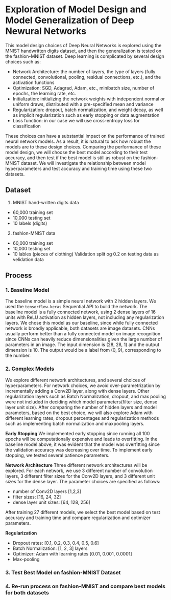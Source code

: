 # Exploration of Model Design and Model Generalization of Deep Newural Networks 

This model design choices of Deep Neural Networks is explored using the MNIST handwritten digits dataset, and then the generalization is tested on the fashion-MNIST dataset.
Deep learning is complicated by several design choices such as:
- Network Architecture: the number of layers, the type of layers (fully connected, convolutional, pooling, residual connections, etc.), and the activation functions
- Optimization: SGD, Adagrad, Adam, etc., minibatch size, number of epochs, the learning rate, etc.
- Initialization: initializing the network weights with independent normal or uniform draws, distributed with a pre-specified mean and variance
- Regularization: dropout, batch normalization, and weight decay, as well as implicit regularization such as early stopping or data augmentation
- Loss function:  in our case we will use cross-entropy loss for classification

These choices can have a substantial impact on the performance of trained neural network models. As a result, it is natural to ask how robust the models are to these design choices. Comparing the performance of these model design, we will choose the best model according to their test accuracy, and then test if the best model is still as robust on the fashion-MNIST dataset. We will investigate the relationship between model hyperparameters and test accuracy and training time using these two datasets.

## Dataset
1. MNIST hand-written digits data
  - 60,000 training set
  - 10,000 testing set
  - 10 labels (digits)
2. fashion-MNIST data
  - 60,000 training set
  - 10,000 testing set
  - 10 lables (pieces of clothing)
Validation split og 0.2 on testing data as velidation data

## Process
### 1. Baseline Model
The baseline model is a simple neural network with 2 hidden layers. We used the `tensorflow.keras` Sequential API to build the network. The baseline model is a fully connected network, using 2 dense layers of 16 units with ReLU activation as hidden layers, not including any regularization layers. We chose this model as our baseline, since while fully connected network is broadly applicable, both datasets are image datasets. CNNs usually perform better than a fully connected model on image recognition since CNNs can heavily reduce dimensionalities given the large number of parameters in an image. The input dimension is (28, 28, 1) and the output dimension is 10. The output would be a label from (0,
9), corresponding to the number.

### 2. Complex Models
We explore different network architectures, and several choices of hyperparameters.
For network choices, we avoid over-parametrization by incrementally adding a Conv2D layer, along with dense layers. Other regularization layers such as Batch Normalization, dropout, and max pooling were not included in deciding which model parameters(filter size, dense layer unit size). After comparing the number of hidden layers and model parameters, based on the best choice, we will also explore Adam with different learning rates, dropout percentages and regularization methods such as implementing batch normalization and maxpooling layers.

**Early Stopping**
We implemented early stopping since running all 100 epochs will be computationally expensive and leads to overfitting. In the baseline model above, it was evident that the model was overfitting since the validation accuracy was decreasing over time. To implement early stopping, we tested several patience parameters.

**Network Architecture**
Three different network architectures will be explored. For each network, we use 3 different number of convolution layers, 3 different filter sizes for the Conv2D layers, and 3 different unit sizes for the dense layer. The parameter choices are specified as follows:
- number of Conv2D layers [1,2,3]
- filter sizes: [16, 24, 32]
- dense layer unit sizes: [64, 128, 256]

After training 27 different models, we select the best model based on test accuracy and training time and compare regularization and optimizer parameters.

**Regularization**
- Dropout rates: [0.1, 0.2, 0.3, 0.4, 0.5, 0.6]
- Batch Normalization: [1, 2, 3] layers
- Optimizer: Adam with learning rates [0.01, 0.001, 0.0001]
- Max-pooling

### 3. Test Best Model on fashion-MNIST Dataset
### 4. Re-run process on fashion-MNIST and compare best models for both datasets
